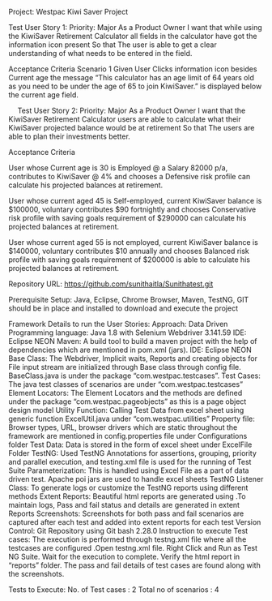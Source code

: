 Project: Westpac Kiwi Saver Project

Test User Story 1: 
Priority: Major
As a Product Owner 
I want that while using the KiwiSaver Retirement Calculator all fields in the calculator have got the information icon present
So that 
The user is able to get a clear understanding of what needs to be entered in the field.

Acceptance Criteria
Scenario 1 
Given User Clicks information icon besides Current age the message “This calculator has an age limit of 64 years old as you need to be under the age of 65 to join KiwiSaver.” is displayed below the current age field.

 
Test User Story 2:
Priority: Major
As a Product Owner 
I want that the KiwiSaver Retirement Calculator users are able to calculate what their KiwiSaver projected balance would be at retirement
So that 
The users are able to plan their investments better.

Acceptance Criteria

User whose Current age is 30 is Employed @ a Salary 82000 p/a, contributes to KiwiSaver @ 4% and chooses a Defensive risk profile can calculate his projected balances at retirement.

 User whose current aged 45 is Self-employed, current KiwiSaver balance is $100000, voluntary contributes $90 fortnightly and chooses Conservative risk profile with saving goals requirement of $290000 can calculate his projected balances at retirement.

User whose current aged 55 is not employed, current KiwiSaver balance is $140000, voluntary contributes $10 annually and chooses Balanced risk profile with saving goals requirement of $200000 is able to calculate his projected balances at retirement.



Repository URL:
https://github.com/sunithaitla/Sunithatest.git


Prerequisite Setup:
 Java, Eclipse, Chrome Browser, Maven, TestNG, GIT should be in place and installed to download and execute the project
 
 
Framework Details to run the User Stories:
Approach: Data Driven
Programming language: Java 1.8 with Selenium Webdriver	 3.141.59
IDE: Eclipse NEON
Maven: A build tool to build a maven project with the help of dependencies which are mentioned in pom.xml (jars).
IDE: Eclipse NEON
Base Class: The Webdriver, Implicit waits, Reports and creating objects for File input stream are initialized through Base class through config file. BaseClass.java is under the package “com.westpac.testcases”.
Test Cases: The java test classes of scenarios are under “com.westpac.testcases”
Element Locators: The Element Locators and the methods are defined under the package “com.westpac.pageobjects” as this is a page object design model
Utility Function: Calling Test Data from excel sheet using generic function ExcelUtil.java under “com.westpac.utilities”
Property file: Browser types, URL, browser drivers which are static throughout the framework are mentioned in config.properties file under Configurations folder
Test Data: Data is stored in the form of excel sheet under ExcelFile Folder 
TestNG: Used TestNG Annotations for assertions, grouping, priority and parallel execution, and testing.xml file is used for the running of Test Suite
Parameterization: This is handled using Excel File as a part of data driven test. Apache poi jars are used to handle excel sheets
TestNG Listener Class: To generate logs or customize the TestNG reports using different methods
Extent Reports: Beautiful html reports are generated using .To maintain logs, Pass and fail status and details are generated in extent Reports
Screenshots: Screenshots for both pass and fail scenarios are captured after each test and added into extent reports for each test
Version Control: Git Repository using Git bash 2.28.0
Instruction to execute Test cases:
The execution is performed through testng.xml file where all the testcases are configured .Open testng.xml file. Right Click and Run as Test NG Suite. Wait for the execution to complete. Verify the html report in “reports” folder. The pass and fail details of test cases are found along with the screenshots.


Tests to Execute:
No. of Test cases         : 2
Total no of scenarios  : 4
